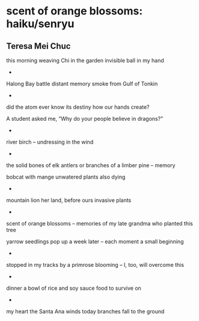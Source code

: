 # scent of orange blossoms: haiku/senryu
## Teresa Mei Chuc
this morning
weaving Chi in the garden
invisible ball in my hand


*


Halong Bay
battle distant memory
smoke from Gulf of Tonkin


*


did the atom
ever know its destiny
how our hands create?










A student asked me,
“Why do your people
believe in dragons?”


*


river birch –
undressing
in the wind


*


the solid bones of elk antlers
or branches of a limber pine –
memory










bobcat with mange
unwatered plants
also dying


*


mountain lion
her land, before ours
invasive plants


*


scent of orange blossoms –
memories of my late grandma
who planted this tree









yarrow seedlings
pop up a week later –
each moment a small beginning


*


stopped in my tracks
by a primrose blooming –
I, too, will overcome this


*


dinner
a bowl of rice and soy sauce
food to survive on


*


my heart
the Santa Ana winds today
branches fall to the ground